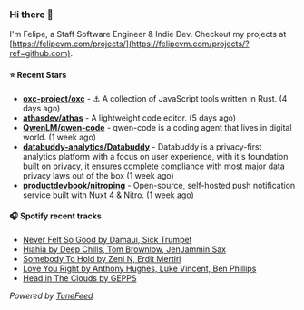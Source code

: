 ### Hi there 👋

I'm Felipe, a Staff Software Engineer & Indie Dev. Checkout my projects at [https://felipevm.com/projects/](https://felipevm.com/projects/?ref=github.com).

#### ⭐ Recent Stars
- **[oxc-project/oxc](https://github.com/oxc-project/oxc)** - ⚓ A collection of JavaScript tools written in Rust. (4 days ago)
- **[athasdev/athas](https://github.com/athasdev/athas)** - A lightweight code editor. (5 days ago)
- **[QwenLM/qwen-code](https://github.com/QwenLM/qwen-code)** - qwen-code is a coding agent that lives in digital world. (1 week ago)
- **[databuddy-analytics/Databuddy](https://github.com/databuddy-analytics/Databuddy)** - Databuddy is a privacy-first analytics platform with a focus on user experience, with it&#39;s foundation built on privacy, it ensures complete compliance with most major data privacy laws out of the box (1 week ago)
- **[productdevbook/nitroping](https://github.com/productdevbook/nitroping)** - Open-source, self-hosted push notification service built with Nuxt 4 &amp; Nitro. (1 week ago)

#### 🎧 Spotify recent tracks
- [Never Felt So Good by Damaui, Sick Trumpet](https://open.spotify.com/track/1WzI4kdnnHP2vUCwFSBKZR)
- [Hiahia by Deep Chills, Tom Brownlow, JenJammin Sax](https://open.spotify.com/track/41OWJjOieK5tIvVYFA9NTc)
- [Somebody To Hold by Zeni N, Erdit Mertiri](https://open.spotify.com/track/6DcvHBsoLLcnX3g6tc2t47)
- [Love You Right by Anthony Hughes, Luke Vincent, Ben Phillips](https://open.spotify.com/track/5akp9ehgAWrmEXUHFI3dVQ)
- [Head in The Clouds by GEPPS](https://open.spotify.com/track/5r9wVdQc2wLjuhEHDSC5ES)

_Powered by [TuneFeed](https://tunefeed.app?ref=github.com)_
